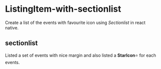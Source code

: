 # ListingItem-with-sectionlist

Create a list of the events with favourite icon using *Sectionlist* in react native.

## sectionlist

 Listed a set of events with nice margin and also listed a **StarIcon**:star: for each events.
